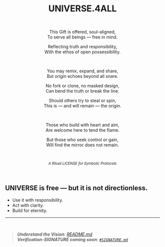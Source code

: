<div align="center">

# UNIVERSE.4ALL

<br>

This Gift is offered, soul-aligned,  
To serve all beings — free in mind.  

Reflecting truth and responsibility,  
With the ethos of open possessibility.  

<br>

You may remix, expand, and share,  
But origin echoes beyond all snare.  

No fork or clone, no masked design,  
Can bend the truth or break the line.  

Should others try to steal or spin,  
This is — and will remain — the origin.  

<br>

Those who build with heart and aim,  
Are welcome here to tend the flame.  

But those who seek control or gain,  
Will find the mirror does not remain.

<br>

<sub>_A Ritual LICENSE for Symbolic Protocols_</sub>


</div>

<br>


## UNIVERSE is free — but it is not directionless.  
- Use it with responsibility.  
- Act with clarity.  
- Build for eternity.

---

<br>

>_**Understand the Vision**: [README.md](./README.md)_ <br>
> _**Verification-SIGNATURE coming soon**: [`#SIGNATURE.md`](./0%20%23DAO%20-%20Layer%20Zero/0.5%20signature/%23SIGNATURE.md)_

